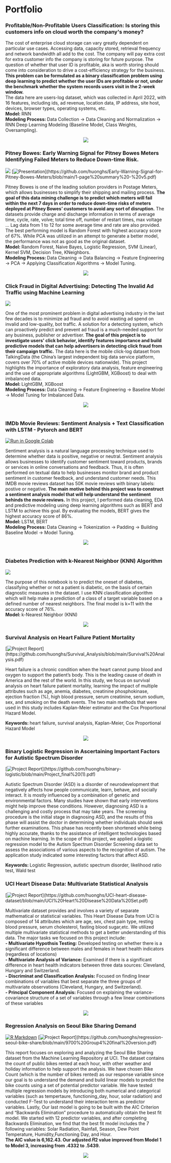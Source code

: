 # Portfolio


### Profitable/Non-Profitable Users Classification: Is storing this customers info on cloud worth the company's money?

The cost of enterprise cloud storage can vary greatly dependent on particular use cases. Accessing data, capacity stored, retrieval frequency and network bandwidth all add to the cost. The company will pay extra cost for extra customer info the company is storing for future purpose. The question of whether that user ID is profitable, aka is worth storing should come into consideration to drive a cost-efficiency strategy for the business. <b>This problem can be formulated as a binary classification problem using deep learning to predict whether the user IDs are profitable or not, under the benchmark whether the system records users visit in the 2-week window.</b> <br /> 
The data here are users-log dataset, which was collected in April 2022, with 16 features, including ids, ad revenue, location data, IP address, site host, devices, browser types, operating systems, etc. <br /> 
<b> Model: </b> RNN <br /> 
<b> Modeling Process: </b> Data Collection -> Data Cleaning and Normalization -> RNN Deep Learning Modeling (Baseline Model, Class Weights, Oversampling).
<center><img src="/images/users-classification (2).gif"/></center>


### Pitney Bowes: Early Warning Signal for Pitney Bowes Meters Identifying Failed Meters to Reduce Down-time Risk.

[![](https://img.shields.io/badge/Jypyter-Open_Notebook-EE4C2C?logo=Jupyter)](https://github.com/huonghs/Early-Warning-Signal-for-Pitney-Bowes-Meters/blob/main/Final_Report.ipynb) [![Presentation](https://img.shields.io/badge/Presentation-salmon?)](https://github.com/huonghs/Early-Warning-Signal-for-Pitney-Bowes-Meters/blob/main/1-page%20summary%20-%20v5.pdf)

Pitney Bowes is one of the leading solution providers in Postage Meters, which allows businesses to simplify their shipping and mailing process. <b>The goal of this data mining challenge is to predict which meters will fail within the next 7 days in order to reduce down-time risks of meters deployed at Pitney Bowes’ customers to avoid any sort of disruption.</b> The datasets provide charge and discharge information in terms of average time, cycle, rate, volve; total time off, number of restart times, max voltage … Lag data from 1 to 12 for some average time and rate are also provided.<br /> 
The best performing model is Random Forest with highest accuracy score of 67%. While PCA was utilized in an attempt to generate a better model, the performance was not as good as the original dataset.<br /> 
<b> Model: </b> Random Forest, Naive Bayes, Logistic Regression, SVM (Linear), Kernel SVM, Decision Tree, KNeighbors.<br />
<b> Modeling Process: </b> Data Cleaning -> Data Balancing -> Feature Engineering -> PCA -> Applying Classification Algorithms -> Model Tuning.<br />

<center><img src="/images/pitneybowes-gif2.gif"/></center>


### Click Fraud in Digital Advertising: Detecting The Invalid Ad Traffic using Machine Learning

[![](https://img.shields.io/badge/Jypyter-Open_Notebook-EE4C2C?logo=Jupyter)](https://github.com/huonghs/adclickfraud/blob/main/Ad_Click_Fraud_Project%20(1).ipynb) 

One of the most prominent problem in digital advertising industry in the last few decades is to minimize ad fraud and to avoid wasting ad spend on invalid and low-quality, bot traffic. A solution for a detecting system, which can proactively predict and prevent ad fraud is a much-needed support for any business, publisher or advertiser. <b>The goal of this project is to investigate users' click behavior, identify features importance and build predictive models that can help advertisers in detecting click fraud from their campaign traffic.</b> The data here is the mobile click-log dataset from TalkingData (the China’s largest independent big data service platform, covers over 70% of active mobile devices nationwide). This project highlights the importance of exploratory data analysis, feature engineering and the use of appropriate algorithms (LightGBM, XGBoost) to deal with imbalanced data.<br />
<b> Model: </b> LightGBM, XGBoost<br />
<b> Modeling Process: </b> Data Cleaning -> Feature Engineering -> Baseline Model -> Model Tuning for Imbalanced Data.<br />

<center><img src="/images/clickfraud-pic5.png"/></center><br />


### IMDb Movie Reviews: Sentiment Analysis + Text Classification with LSTM - Pytorch and BERT

[![Run in Google Colab](https://img.shields.io/badge/Colab-Run_in_Google_Colab-blue?logo=Google&logoColor=FDBA18)](https://colab.research.google.com/drive/1CdSIU5Pn8ojJGegx501UcQNykBy7WbkO#scrollTo=bcSGpPdppzat)

Sentiment analysis is a natural language processing technique used to determine whether data is positive, negative or neutral. Sentiment analysis allows
businesses to identify customer sentiment toward products, brands or services in online conversations and feedback. Thus, it is often performed on textual data to help businesses monitor brand and product sentiment in customer feedback, and understand customer needs. This IMDB movie reviews dataset has 50K movie reviews with binary labels: postive or negative. <b>The main motive behind this project was to construct a sentiment analysis model that will help understand the sentiment behinds the movie reviews.</b> In this project, I performed data cleaning, EDA and predictive modeling using deep learning algorithms such as BERT and LSTM to achieve this goal. By evaluating the models, BERT gives the highest accuracy score of 86%.<br />
<b> Model: </b> LSTM, BERT<br />
<b> Modeling Process: </b> Data Cleaning -> Tokenization -> Padding -> Building Baseline Model -> Model Tuning.<br />

<center><img src="/images/Imdb-pic3.png"/></center><br />

### Diabetes Prediction with k-Nearest Neighbor (KNN) Algorithm

[![](https://img.shields.io/badge/Jypyter-Open_Notebook-EE4C2C?logo=Jupyter)](https://github.com/huonghs/PIMAIndiansDiabetesData-EDA-KNNModeling/blob/main/Diabetes-EDA%20and%20KNN%20Modeling.ipynb) 

The purpose of this notebook is to predict the oneset of diabetes, classifying whether or not a patient is diabetic, on the basis of certain diagnostic measures in the dataset. I use KNN classification algorithm which will help make a prediction of a class of a target variable based on a defined number of nearest neighbors. The final model is k=11 with the accuracy score of 76%.<br />
<b> Model: </b> k-Nearest Neighbor (KNN)<br />
<center><img src="/images/knn-pic5.png"/></center>

### Survival Analysis on Heart Failure Patient Mortality

[![Project Report](https://img.shields.io/badge/Project_Report-blueviolet?)](https://github.com/huonghs/Survival_Analysis/blob/main/Survival%20Analysis.pdf)

Heart failure is a chronic condition when the heart cannot pump blood and oxygen to support the patient’s body. This is the leading cause of death in America and the rest of the world. In this study, we focus on survival analysis on heart failure patient mortality, learning the impact of multiple attributes such as age, anemia, diabetes, creatinine phosphokinase, ejection fraction (%), high blood pressure, serum creatinine, serum sodium, sex, and smoking on the death events. The two main methods that were used in this study includes Kaplan-Meier estimator and the Cox Proportional Hazard Model.

<b> Keywords: </b>  heart failure, survival analysis, Kaplan-Meier, Cox Proportional Hazard Model <br />

<center><img src="/images/KMSurvivalCurve.png"/></center> 

### Binary Logistic Regression in Ascertaining Important Factors for Autistic Spectrum Disorder

[![Project Report](https://img.shields.io/badge/Project_Report-blueviolet?)](https://github.com/huonghs/binary-logistic/blob/main/Project_final%20(1).pdf)

Autistic Spectrum Disorder (ASD) is a disorder of neurodevelopment that negatively affects how people communicate, learn, behave, and socially interact. It is mostly influenced by a combination of genetic and environmental factors. Many studies have shown that early interventions might help improve these conditions. However, diagnosing ASD is a challenging and costly process that may take years. The screening procedure is the initial stage in diagnosing ASD, and the results of this phase will assist the doctor in determining whether individuals should seek further examinations. This phase has recently been shortened while being highly accurate, thanks to the assistance of intelligent technologies based on machine learning. In the scope of this project, we applied a logistic regression model to the Autism Spectrum Disorder Screening data set to assess the associations of various aspects to the recognition of autism. The application study indicated some interesting factors that affect ASD.

<b> Keywords: </b>  Logistic Regression, autistic spectrum disorder, likelihood ratio test, Wald test <br />

### UCI Heart Disease Data: Multivariate Statistical Analysis 

[![Project Report](https://img.shields.io/badge/Project_Report-blueviolet?)](https://github.com/huonghs/UCI-heart-disease-dataset/blob/main/UCI%20Heart%20Disease%20Data%20Set.pdf)

Multivariate dataset provides and involves a variety of separate mathematical or statistical variables. This Heart Disease Data from UCI is composed of 14 attributes which are age, sex, chest pain type, resting blood pressure, serum cholesterol, fasting blood sugar,etc. We utilized multiple multivariate statistical methods to get a better understanding of this data. The major tasks we focused on this project include:<br />
<b>- Multivariate Hypothsis Testing:</b> Developed testing on whether there is a significant difference between males and females in heart health indicators (regardless of locations)<br />
<b>- Multivariate Analysis of Variance:</b> Examined if there is a significant difference in heart health indicators between three data sources: Cleveland, Hungary and Switzerland.<br />
<b>- Discriminat and Classification Analysis:</b> Focused on finding linear combinations of variables that best separate the three groups of multivariate observations (Cleveland, Hungary, and Switzerland).<br />
<b>- Principal Component Analysis:</b> Focused on explaining the variance-covariance structure of a set of variables through a few linear combinations of these variables<br />
<center><img src="/images/uci-heart-disease-pic2.png"/></center>

### Regression Analysis on Seoul Bike Sharing Demand
[![R Markdown](https://img.shields.io/badge/R_-Open_RMarkdown-lightskyblue?logo=R)](https://github.com/huonghs/regression-seoul-bike-share/blob/main/9700_project_updated_v3%20(1).Rmd) [![Project Report](https://img.shields.io/badge/Project_Report-blueviolet?)](https://github.com/huonghs/regression-seoul-bike-share/blob/main/9700%20Group4%20final%20version.pdf)

This report focuses on exploring and analyzing the Seoul Bike Sharing dataset from the Machine Learning Repository at UCI. The dataset contains the count of public bikes rented at each hour, with other weather and holiday information to help support the analysis. We have chosen Bike Count (which is the number of bikes rented) as our response variable since our goal is to understand the demand and build linear models to predict the bike counts using a set of potential predictor variable. We have tested multiple regression models by introducing both numerical and categorical variables (such as tempertaure, functioning_day, hour, solar radiation) and conducted F-Test to understand their interaction term as predictor variables. Lastly, Our last model is going to be built with the AIC Criterion and “Backwards Elimination” procedure to automatically obtain the best fit model. We started with 12 predictor variables, and after completing Backwards Elimination, we find that the best fit model includes the 7 following variables: Solar Radiation, Rainfall, Season, Dew Point Temperature, Humidity,Functioning Day, and Hour. <br />
<b>The AIC value is 6,162.43. Our adjusted 𝑅2 value improved from Model 1 to Model 3, increasing from .4332 to .5439.</b><br />
<center><img src="/images/RegressionModel.png"/></center><br /> 



